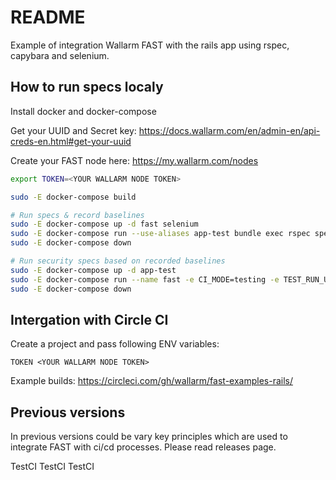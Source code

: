 # README

Example of integration Wallarm FAST with the rails app using rspec, capybara and selenium.

## How to run specs localy

Install docker and docker-compose

Get your UUID and Secret key:
https://docs.wallarm.com/en/admin-en/api-creds-en.html#get-your-uuid

Create your FAST node here:
https://my.wallarm.com/nodes

```sh
export TOKEN=<YOUR WALLARM NODE TOKEN>

sudo -E docker-compose build

# Run specs & record baselines
sudo -E docker-compose up -d fast selenium
sudo -E docker-compose run --use-aliases app-test bundle exec rspec spec/features/posts_spec.rb
sudo -E docker-compose down

# Run security specs based on recorded baselines
sudo -E docker-compose up -d app-test
sudo -E docker-compose run --name fast -e CI_MODE=testing -e TEST_RUN_URI=http://app-test:3000 fast
sudo -E docker-compose down
```

## Intergation with Circle CI

Create a project and pass following ENV variables:
```
TOKEN <YOUR WALLARM NODE TOKEN>
```

Example builds:
https://circleci.com/gh/wallarm/fast-examples-rails/


## Previous versions

In previous versions could be vary key principles which are used to integrate FAST with ci/cd processes.
Please read releases page.

TestCI
TestCI
TestCI
